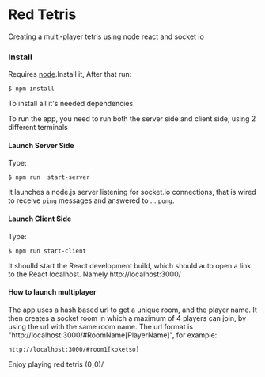 # Red Tetris

Creating a multi-player tetris using node react and socket io

### Install

Requires [node](https://nodejs.org/en/).Install it, After that run:

```
$ npm install
```

To install all it's needed dependencies.

To run the app, you need to run both the server side and client side, using 2 different terminals

#### Launch Server Side

Type:
```
$ npm run  start-server
```

It launches a node.js server listening for socket.io connections, that is wired to receive `ping` messages and answered to … `pong`.

#### Launch Client Side

Type:

```
$ npm run start-client
```
It shoulld start the React development build, which should auto open a link to the React localhost.
Namely http://localhost:3000/

#### How to launch multiplayer

The app uses a hash based url to get a unique room, and the player name. It then creates a socket room in which a maximum of 4 players can join, by using the url with the same room name.
The url format is "http://localhost:3000/#RoomName[PlayerName]", for example:

```
http://localhost:3000/#room1[koketso]
```

Enjoy playing red tetris \(0_0)/